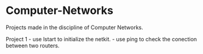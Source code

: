 # Computer-Networks
Projects made in the discipline of Computer Networks.

Project 1 - use lstart to initialize the netkit.
          - use ping<numberofrouter> to check the conection between two routers.
